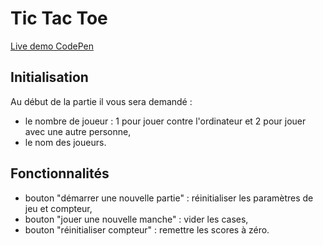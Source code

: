 # Tic Tac Toe

[Live demo CodePen](https://codepen.io/sivango/pen/jGMOWo)

## Initialisation
Au début de la partie il vous sera demandé :
- le nombre de joueur : 1 pour jouer contre l'ordinateur et 2 pour jouer avec une autre personne,
- le nom des joueurs.

## Fonctionnalités
- bouton "démarrer une nouvelle partie" : réinitialiser les paramètres de jeu et compteur,
- bouton "jouer une nouvelle manche" : vider les cases,
- bouton "réinitialiser compteur" : remettre les scores à zéro.


